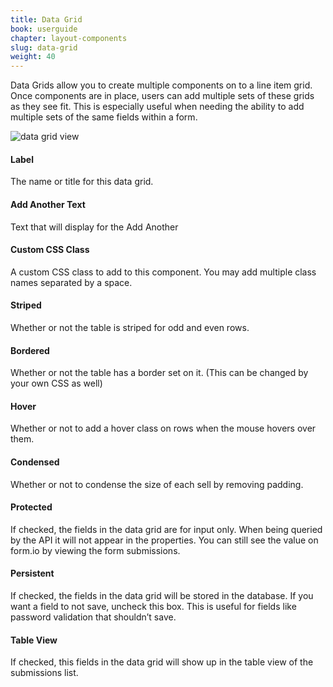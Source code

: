```yaml
---
title: Data Grid
book: userguide
chapter: layout-components
slug: data-grid
weight: 40
---
```

Data Grids allow you to create multiple components on to a line item grid. Once components are in place, users can add multiple sets of these grids as they see fit. This is especially useful when needing the ability to add multiple sets of the same fields within a form.

![data grid view](https://cloud.githubusercontent.com/assets/13321142/15561223/0614bbd4-22b9-11e6-9f6b-e14fbfbf4780.png)

#### Label

The name or title for this data grid.

#### Add Another Text

Text that will display for the Add Another 

#### Custom CSS Class

A custom CSS class to add to this component. You may add multiple class names separated by a space.

#### Striped

Whether or not the table is striped for odd and even rows.

#### Bordered

Whether or not the table has a border set on it. (This can be changed by your own CSS as well)

#### Hover

Whether or not to add a hover class on rows when the mouse hovers over them.

#### Condensed

Whether or not to condense the size of each sell by removing padding.

#### Protected

If checked, the fields in the data grid are for input only. When being queried by the API it will not appear in the properties. You can still see the value on form.io by viewing the form submissions.

#### Persistent

If checked, the fields in the data grid will be stored in the database. If you want a field to not save, uncheck this box. This is useful for fields like password validation that shouldn’t save.

#### Table View

If checked, this fields in the data grid will show up in the table view of the submissions list.
